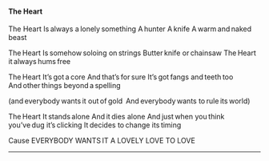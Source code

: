 #### The Heart

The Heart
Is always a lonely something
A hunter
A knife
A warm and naked beast


The Heart
Is somehow soloing on strings
Butter knife or chainsaw
The Heart it always hums free


The Heart
It’s got a core
And that’s for sure
It’s got fangs and teeth too
And other things beyond a spelling


(and everybody wants it out of gold
 And everybody wants to rule its world)


The Heart
It stands alone
And it dies alone
And just when you think you’ve dug it’s clicking
It decides to change its timing


Cause EVERYBODY WANTS IT
A LOVELY LOVE TO LOVE
___



